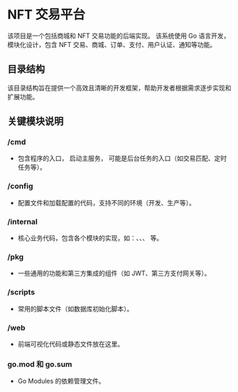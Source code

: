 # NFT 交易平台
该项目是一个包括商城和 NFT 交易功能的后端实现。
该系统使用 Go 语言开发，模块化设计，包含 NFT 交易、商城、订单、支付、用户认证、通知等功能。

## 目录结构
该目录结构旨在提供一个高效且清晰的开发框架，帮助开发者根据需求逐步实现和扩展功能。

## 关键模块说明
### /cmd
- 包含程序的入口， 启动主服务， 可能是后台任务的入口（如交易匹配、定时任务等）。
### /config
- 配置文件和加载配置的代码，支持不同的环境（开发、生产等）。
### /internal
- 核心业务代码，包含各个模块的实现，如：、、、 等。
### /pkg
- 一些通用的功能和第三方集成的组件（如 JWT、第三方支付网关等）。
### /scripts
- 常用的脚本文件（如数据库初始化脚本）。
### /web
- 前端可视化代码或静态文件放在这里。
### go.mod 和 go.sum
- Go Modules 的依赖管理文件。
